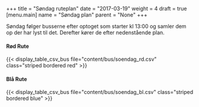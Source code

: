 +++
title = "Søndag ruteplan"
date = "2017-03-19"
weight = 4
draft = true
[menu.main]
name = "Søndag plan"
parent = "None"
+++

Søndag følger busserne efter optoget som starter kl 13:00 og samler dem op der har lyst til det.
Derefter kører de efter nedenstående plan.

#### Rød Rute

{{< display_table_csv_bus file="content/bus/soendag_rd.csv" class="striped bordered red" >}}

#### Blå Rute

{{< display_table_csv_bus file="content/bus/soendag_bl.csv" class="striped bordered blue" >}}